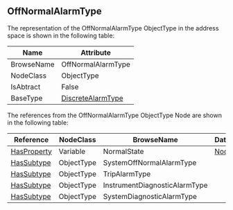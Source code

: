<!-- objecttype -->
## OffNormalAlarmType
The representation of the OffNormalAlarmType ObjectType in the address space is shown in the following table:  

|Name|Attribute|
|---|---|
|BrowseName|OffNormalAlarmType|
|NodeClass|ObjectType|
|IsAbtract|False|
|BaseType|[DiscreteAlarmType](../../../Part9/ObjectTypes/DiscreteAlarmType/readme.md)|

The references from the OffNormalAlarmType ObjectType Node are shown in the following table:  

|Reference|NodeClass|BrowseName|DataType|TypeDefinition|ModellingRule|
|---|---|---|---|---|---|
|[HasProperty](../../../Part3/ReferenceTypes/HasProperty/readme.md)|Variable|NormalState|[NodeId](../../../Part3/DataTypes/NodeId/readme.md)|[PropertyType](../../Part5/VariableTypes/PropertyType/readme.md)|[Mandatory](../../Objects/Mandatory/readme.md)|
|[HasSubtype](../../../Part3/ReferenceTypes/HasSubtype/readme.md)|ObjectType|SystemOffNormalAlarmType||||
|[HasSubtype](../../../Part3/ReferenceTypes/HasSubtype/readme.md)|ObjectType|TripAlarmType||||
|[HasSubtype](../../../Part3/ReferenceTypes/HasSubtype/readme.md)|ObjectType|InstrumentDiagnosticAlarmType||||
|[HasSubtype](../../../Part3/ReferenceTypes/HasSubtype/readme.md)|ObjectType|SystemDiagnosticAlarmType||||

